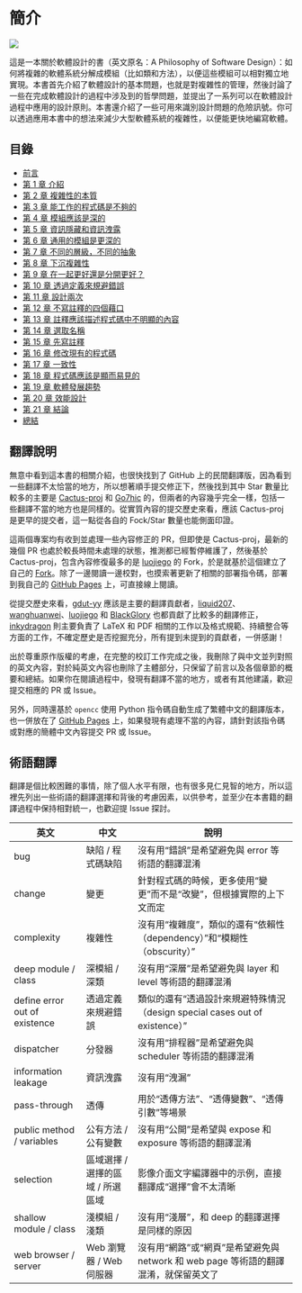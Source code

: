 # 簡介

![](../figures/douban.jpg)

這是一本關於軟體設計的書（英文原名：A Philosophy of Software Design）：如何將複雜的軟體系統分解成模組（比如類和方法），以便這些模組可以相對獨立地實現。本書首先介紹了軟體設計的基本問題，也就是對複雜性的管理，然後討論了一些在完成軟體設計的過程中涉及到的哲學問題，並提出了一系列可以在軟體設計過程中應用的設計原則。本書還介紹了一些可用來識別設計問題的危險訊號。你可以透過應用本書中的想法來減少大型軟體系統的複雜性，以便能更快地編寫軟體。

## 目錄

- [前言](preface.md)
- [第 1 章 介紹](ch01.md)
- [第 2 章 複雜性的本質](ch02.md)
- [第 3 章 能工作的程式碼是不夠的](ch03.md)
- [第 4 章 模組應該是深的](ch04.md)
- [第 5 章 資訊隱藏和資訊洩露](ch05.md)
- [第 6 章 通用的模組是更深的](ch06.md)
- [第 7 章 不同的層級，不同的抽象](ch07.md)
- [第 8 章 下沉複雜性](ch08.md)
- [第 9 章 在一起更好還是分開更好？](ch09.md)
- [第 10 章 透過定義來規避錯誤](ch10.md)
- [第 11 章 設計兩次](ch11.md)
- [第 12 章 不寫註釋的四個藉口](ch12.md)
- [第 13 章 註釋應該描述程式碼中不明顯的內容](ch13.md)
- [第 14 章 選取名稱](ch14.md)
- [第 15 章 先寫註釋](ch15.md)
- [第 16 章 修改現有的程式碼](ch16.md)
- [第 17 章 一致性](ch17.md)
- [第 18 章 程式碼應該是顯而易見的](ch18.md)
- [第 19 章 軟體發展趨勢](ch19.md)
- [第 20 章 效能設計](ch20.md)
- [第 21 章 結論](ch21.md)
- [總結](summary.md)

## 翻譯說明

無意中看到這本書的相關介紹，也很快找到了 GitHub 上的民間翻譯版，因為看到一些翻譯不太恰當的地方，所以想著順手提交修正下，然後找到其中 Star 數量比較多的主要是 [Cactus-proj](https://github.com/Cactus-proj/A-Philosophy-of-Software-Design-zh) 和 [Go7hic](https://github.com/Go7hic/A-Philosophy-of-Software-Design) 的，但兩者的內容幾乎完全一樣，包括一些翻譯不當的地方也是同樣的。從實質內容的提交歷史來看，應該 Cactus-proj 是更早的提交者，這一點從各自的 Fock/Star 數量也能側面印證。

這兩個專案均有收到並處理一些內容修正的 PR，但即使是 Cactus-proj，最新的幾個 PR 也處於較長時間未處理的狀態，推測都已經暫停維護了，然後基於 Cactus-proj，包含內容修復最多的是 [luojiego](https://github.com/luojiego/A-Philosophy-of-Software-Design-zh) 的 Fork，於是就基於這個建立了自己的 [Fork](https://github.com/yingang/aposd-zh)。除了一邊閱讀一邊校對，也摸索著更新了相關的部署指令碼，部署到我自己的 [GitHub Pages](https://yingang.github.io/aposd-zh/) 上，可直接線上閱讀。

從提交歷史來看，[gdut-yy](https://github.com/gdut-yy) 應該是主要的翻譯貢獻者，[liquid207](https://github.com/liquid207)、[wanghuanwei](https://github.com/wanghuanwei)、[luojiego](https://github.com/luojiego) 和 [BlackGlory](https://github.com/BlackGlory) 也都貢獻了比較多的翻譯修正，[inkydragon](https://github.com/inkydragon) 則主要負責了 LaTeX 和 PDF 相關的工作以及格式規範、持續整合等方面的工作，不確定歷史是否挖掘充分，所有提到未提到的貢獻者，一併感謝！

出於尊重原作版權的考慮，在完整的校訂工作完成之後，我刪除了與中文並列對照的英文內容，對於純英文內容也刪除了主體部分，只保留了前言以及各個章節的概要和總結。如果你在閱讀過程中，發現有翻譯不當的地方，或者有其他建議，歡迎提交相應的 PR 或 Issue。

另外，同時還基於 `opencc` 使用 Python 指令碼自動生成了繁體中文的翻譯版本，也一併放在了 [GitHub Pages](https://yingang.github.io/aposd-zh/zh-tw/) 上，如果發現有處理不當的內容，請針對該指令碼或對應的簡體中文內容提交 PR 或 Issue。

## 術語翻譯

翻譯是個比較困難的事情，除了個人水平有限，也有很多見仁見智的地方，所以這裡先列出一些術語的翻譯選擇和背後的考慮因素，以供參考，並至少在本書籍的翻譯過程中保持相對統一，也歡迎提 Issue 探討。

|英文|中文|說明|
|-|-|-|
|bug|缺陷 / 程式碼缺陷|沒有用“錯誤”是希望避免與 error 等術語的翻譯混淆|
|change|變更|針對程式碼的時候，更多使用“變更”而不是“改變”，但根據實際的上下文而定|
|complexity|複雜性|沒有用“複雜度”，類似的還有“依賴性（dependency）”和“模糊性（obscurity）”|
|deep module / class|深模組 / 深類|沒有用“深層”是希望避免與 layer 和 level 等術語的翻譯混淆|
|define error out of existence|透過定義來規避錯誤|類似的還有“透過設計來規避特殊情況（design special cases out of existence）”|
|dispatcher|分發器|沒有用“排程器”是希望避免與 scheduler 等術語的翻譯混淆|
|information leakage|資訊洩露|沒有用“洩漏”|
|pass-through|透傳|用於“透傳方法”、“透傳變數”、“透傳引數”等場景|
|public method / variables|公有方法 / 公有變數|沒有用“公開”是希望與 expose 和 exposure 等術語的翻譯混淆|
|selection|區域選擇 / 選擇的區域 / 所選區域|影像介面文字編譯器中的示例，直接翻譯成“選擇”會不太清晰|
|shallow module / class|淺模組 / 淺類|沒有用“淺層”，和 deep 的翻譯選擇是同樣的原因|
|web browser / server|Web 瀏覽器 / Web 伺服器|沒有用“網路”或“網頁”是希望避免與 network 和 web page 等術語的翻譯混淆，就保留英文了|